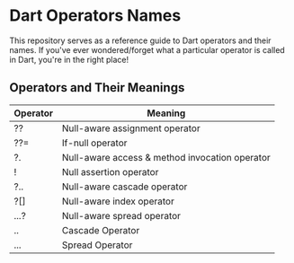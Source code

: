 # Dart Operators Names

This repository serves as a reference guide to Dart operators and their names. If you've ever wondered/forget what a particular operator is called in Dart, you're in the right place! 

## Operators and Their Meanings

Operator | Meaning
--- | --- |
?? | Null-aware assignment operator
??=	 | If-null operator
?. | Null-aware access & method invocation operator
! |	Null assertion operator
?..	| Null-aware cascade operator
?[]	| Null-aware index operator
...?	| Null-aware spread operator
.. | Cascade Operator
... | Spread Operator
